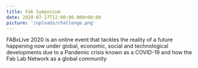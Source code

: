 ```yaml
---
title: Fab Symposium
date: 2020-07-27T12:00:00.000+00:00
picture: '/uploads/challenge.png'
---
```


FABxLive 2020 is an online event that tackles the reality of a future happening now under global, economic, social and technological developments due to a Pandemic crisis known as a COVID-19 and how the Fab Lab Network as a global community 

